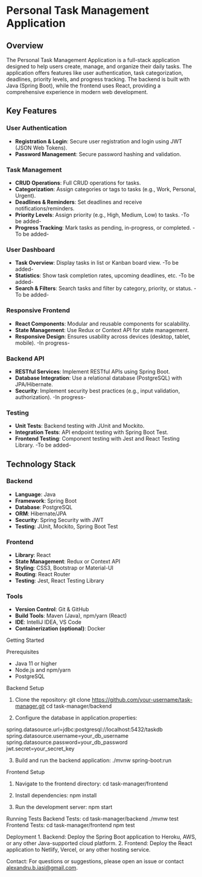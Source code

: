 # Personal Task Management Application

## Overview

The Personal Task Management Application is a full-stack application designed to help users create, manage, and organize their daily tasks. The application offers features like user authentication, task categorization, deadlines, priority levels, and progress tracking. The backend is built with Java (Spring Boot), while the frontend uses React, providing a comprehensive experience in modern web development.

## Key Features

### User Authentication

- **Registration & Login**: Secure user registration and login using JWT (JSON Web Tokens).
- **Password Management**: Secure password hashing and validation.

### Task Management

- **CRUD Operations**: Full CRUD operations for tasks.
- **Categorization**: Assign categories or tags to tasks (e.g., Work, Personal, Urgent).
- **Deadlines & Reminders**: Set deadlines and receive notifications/reminders.
- **Priority Levels**: Assign priority (e.g., High, Medium, Low) to tasks. -To be added-
- **Progress Tracking**: Mark tasks as pending, in-progress, or completed. -To be added-

### User Dashboard

- **Task Overview**: Display tasks in list or Kanban board view. -To be added-
- **Statistics**: Show task completion rates, upcoming deadlines, etc. -To be added-
- **Search & Filters**: Search tasks and filter by category, priority, or status. -To be added-

### Responsive Frontend

- **React Components**: Modular and reusable components for scalability.
- **State Management**: Use Redux or Context API for state management.
- **Responsive Design**: Ensures usability across devices (desktop, tablet, mobile). -In progress-

### Backend API

- **RESTful Services**: Implement RESTful APIs using Spring Boot.
- **Database Integration**: Use a relational database (PostgreSQL) with JPA/Hibernate.
- **Security**: Implement security best practices (e.g., input validation, authorization). -In progress-

### Testing

- **Unit Tests**: Backend testing with JUnit and Mockito.
- **Integration Tests**: API endpoint testing with Spring Boot Test.
- **Frontend Testing**: Component testing with Jest and React Testing Library. -To be added-

## Technology Stack

### Backend

- **Language**: Java
- **Framework**: Spring Boot
- **Database**: PostgreSQL
- **ORM**: Hibernate/JPA
- **Security**: Spring Security with JWT
- **Testing**: JUnit, Mockito, Spring Boot Test

### Frontend

- **Library**: React
- **State Management**: Redux or Context API
- **Styling**: CSS3, Bootstrap or Material-UI
- **Routing**: React Router
- **Testing**: Jest, React Testing Library

### Tools

- **Version Control**: Git & GitHub
- **Build Tools**: Maven (Java), npm/yarn (React)
- **IDE**: IntelliJ IDEA, VS Code
- **Containerization (optional)**: Docker

Getting Started

Prerequisites

- Java 11 or higher
- Node.js and npm/yarn
- PostgreSQL

Backend Setup

1. Clone the repository:
   git clone https://github.com/your-username/task-manager.git
   cd task-manager/backend

2. Configure the database in application.properties:

spring.datasource.url=jdbc:postgresql://localhost:5432/taskdb
spring.datasource.username=your_db_username
spring.datasource.password=your_db_password
jwt.secret=your_secret_key

3. Build and run the backend application:
   ./mvnw spring-boot:run

Frontend Setup

1. Navigate to the frontend directory:
   cd task-manager/frontend

2. Install dependencies:
   npm install

3. Run the development server:
   npm start

Running Tests
Backend Tests:
cd task-manager/backend
./mvnw test
Frontend Tests:
cd task-manager/frontend
npm test

Deployment 1. Backend: Deploy the Spring Boot application to Heroku, AWS, or any other Java-supported cloud platform. 2. Frontend: Deploy the React application to Netlify, Vercel, or any other hosting service.

Contact:
For questions or suggestions, please open an issue or contact alexandru.b.iasi@gmail.com.
